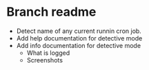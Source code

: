# Branch readme

- Detect name of any current runnin cron job.
- Add help documentation for detective mode
- Add info documentation for detective mode
  - What is logged
  - Screenshots
